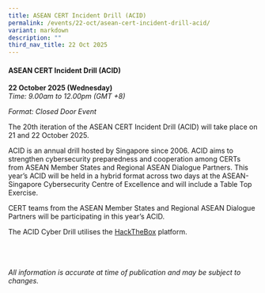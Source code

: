 ```yaml
---
title: ASEAN CERT Incident Drill (ACID)
permalink: /events/22-oct/asean-cert-incident-drill-acid/
variant: markdown
description: ""
third_nav_title: 22 Oct 2025
---
```

#### **ASEAN CERT Incident Drill (ACID)**

**22 October 2025 (Wednesday)**  
*Time: 9.00am to 12.00pm (GMT +8)*

*Format: Closed Door Event*

The 20th iteration of the ASEAN CERT Incident Drill (ACID) will take place on 21 and 22 October 2025.  

ACID is an annual drill hosted by Singapore since 2006. ACID aims to strengthen cybersecurity preparedness and cooperation among CERTs from ASEAN Member States and Regional ASEAN Dialogue Partners. This year’s ACID will be held in a hybrid format across two days at the ASEAN-Singapore Cybersecurity Centre of Excellence and will include a Table Top Exercise.  
  
CERT teams from the ASEAN Member States and Regional ASEAN Dialogue Partners will be participating in this year’s ACID.  
  
The ACID Cyber Drill utilises the [HackTheBox](https://www.hackthebox.com/) platform.

<br><br><br>
*All information is accurate at time of publication and may be subject to changes.*